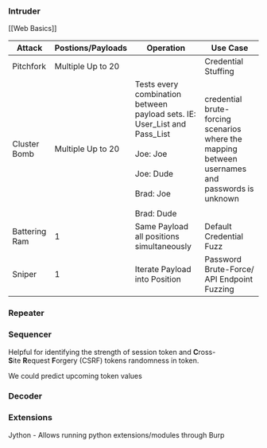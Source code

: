 ### Intruder
[[Web Basics]] 

| **Attack**    | **Postions/Payloads** | **Operation**                                                                                                                                 | **Use Case**                                                                                    |
| ------------- | --------------------- | --------------------------------------------------------------------------------------------------------------------------------------------- | ----------------------------------------------------------------------------------------------- |
| Pitchfork     | Multiple Up to 20     |                                                                                                                                               | Credential Stuffing                                                                             |
| Cluster Bomb  | Multiple Up to 20     | Tests every combination between payload sets. IE: User_List and Pass_List<br><br>Joe: Joe<br><br>Joe: Dude<br><br>Brad: Joe<br><br>Brad: Dude | credential brute-forcing scenarios where the mapping between usernames and passwords is unknown |
| Battering Ram | 1                     | Same Payload all positions simultaneously                                                                                                     | Default Credential Fuzz                                                                         |
| Sniper        | 1                     | Iterate Payload into Position                                                                                                                 | Password Brute-Force/ API Endpoint Fuzzing                                                      |

### Repeater


### Sequencer
Helpful for identifying the strength of session token and **C**ross-**S**ite **R**equest **F**orgery (CSRF) tokens randomness in token.

We could predict upcoming token values

### Decoder

### Extensions
Jython - Allows running python extensions/modules through Burp